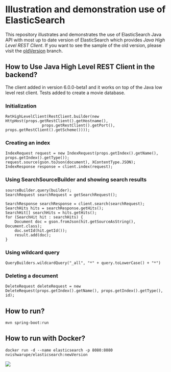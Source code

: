 
Illustration and demonstration use of ElasticSearch
===================================================

This repository illustrates and demonstrates the use of ElasticSearch Java API with most up to date version of ElasticSearch which provides _Java High Level REST Client_. If you want to see the sample of the old version, please visit the [oldVersion](https://github.com/nvishwarupe/ElasticSearch/tree/oldVersion) branch.

## How to Use Java High Level REST Client in the backend?
The client added in version 6.0.0-beta1 and it works on top of the Java low level rest client.
Tests added to create a movie database.

### Initialization
```
RetHighLevelClient(RestClient.builder(new HttpHost(props.getRestClient().getHostname(),
                props.getRestClient().getPort(), props.getRestClient().getScheme())));
```


### Creating an index
```
IndexRequest request = new IndexRequest(props.getIndex().getName(), props.getIndex().getType());
request.source(gson.toJson(document), XContentType.JSON);
IndexResponse response = client.index(request);
```

### Using SearchSourceBuilder and showing search results
```
sourceBuilder.query(builder);
SearchRequest searchRequest = getSearchRequest();

SearchResponse searchResponse = client.search(searchRequest);
SearchHits hits = searchResponse.getHits();
SearchHit[] searchHits = hits.getHits();
for (SearchHit hit : searchHits) {
    Document doc = gson.fromJson(hit.getSourceAsString(), Document.class);
    doc.setId(hit.getId());
    result.add(doc);
}
```

### Using wildcard query
```
QueryBuilders.wildcardQuery("_all", "*" + query.toLowerCase() + "*")
```

### Deleting a document
```
DeleteRequest deleteRequest = new DeleteRequest(props.getIndex().getName(), props.getIndex().getType(), id);
```

## How to run?
```
mvn spring-boot:run
```

## How to run with Docker?
```
docker run -d --name elasticsearch -p 8080:8080 nvishwarupe/elasticsearch:newVersion
```

![](image/image.gif)